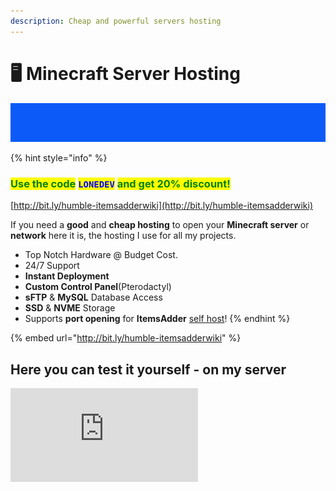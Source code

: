 ```yaml
---
description: Cheap and powerful servers hosting
---
```


# 🖥 Minecraft Server Hosting

![](../.gitbook/assets/MMICa0s.gif)

{% hint style="info" %}
### <mark style="color:green;">Use the code</mark> <mark style="color:blue;">`LONEDEV`</mark> <mark style="color:green;">and get 20% discount!</mark>

[http://bit.ly/humble-itemsadderwiki](http://bit.ly/humble-itemsadderwiki)

If you need a **good** and **cheap hosting** to open your **Minecraft server** or **network** here it is, the hosting I use for all my projects.

* Top Notch Hardware @ Budget Cost.
* 24/7 Support
* **Instant Deployment**
* **Custom Control Panel**(Pterodactyl)
* **sFTP** & **MySQL** Database Access
* **SSD** & **NVME** Storage
* Supports **port opening** for **ItemsAdder** [self host](../plugin-usage/resourcepack-hosting/resourcepack-self-hosting.md)!
{% endhint %}

{% embed url="http://bit.ly/humble-itemsadderwiki" %}

## Here you can test it yourself - on my server

![](http://www.matteodev.it/spigot/test\_server\_banner.php)
